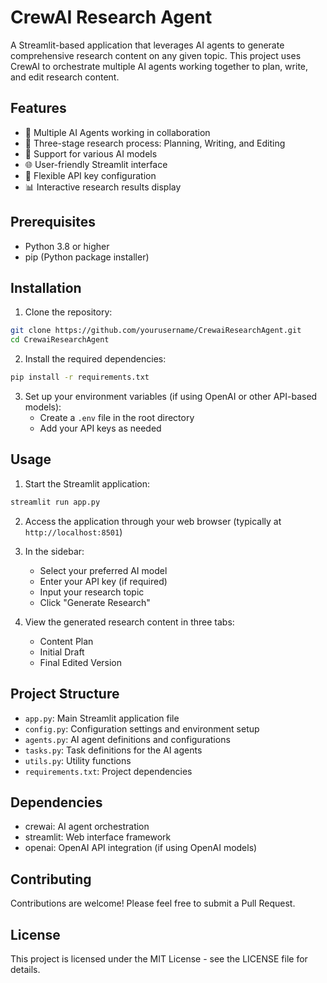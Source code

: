 # CrewAI Research Agent

A Streamlit-based application that leverages AI agents to generate comprehensive research content on any given topic. This project uses CrewAI to orchestrate multiple AI agents working together to plan, write, and edit research content.

## Features

- 🤖 Multiple AI Agents working in collaboration
- 📝 Three-stage research process: Planning, Writing, and Editing
- 🎯 Support for various AI models
- 🌐 User-friendly Streamlit interface
- 🔑 Flexible API key configuration
- 📊 Interactive research results display

## Prerequisites

- Python 3.8 or higher
- pip (Python package installer)

## Installation

1. Clone the repository:
```bash
git clone https://github.com/yourusername/CrewaiResearchAgent.git
cd CrewaiResearchAgent
```

2. Install the required dependencies:
```bash
pip install -r requirements.txt
```

3. Set up your environment variables (if using OpenAI or other API-based models):
   - Create a `.env` file in the root directory
   - Add your API keys as needed

## Usage

1. Start the Streamlit application:
```bash
streamlit run app.py
```

2. Access the application through your web browser (typically at `http://localhost:8501`)

3. In the sidebar:
   - Select your preferred AI model
   - Enter your API key (if required)
   - Input your research topic
   - Click "Generate Research"

4. View the generated research content in three tabs:
   - Content Plan
   - Initial Draft
   - Final Edited Version

## Project Structure

- `app.py`: Main Streamlit application file
- `config.py`: Configuration settings and environment setup
- `agents.py`: AI agent definitions and configurations
- `tasks.py`: Task definitions for the AI agents
- `utils.py`: Utility functions
- `requirements.txt`: Project dependencies

## Dependencies

- crewai: AI agent orchestration
- streamlit: Web interface framework
- openai: OpenAI API integration (if using OpenAI models)

## Contributing

Contributions are welcome! Please feel free to submit a Pull Request.

## License

This project is licensed under the MIT License - see the LICENSE file for details. 